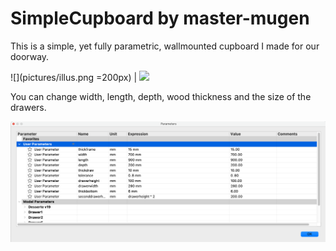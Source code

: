 # SimpleCupboard by master-mugen

This is a simple, yet fully parametric, wallmounted cupboard I made for our doorway.

![](pictures/illus.png =200px) | ![](pictures/illus-back.png=200px)

You can change width, length, depth, wood thickness and the size of the drawers.

![](pictures/params.png)
